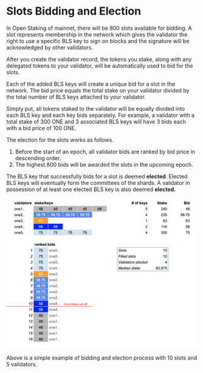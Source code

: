 # Slots Bidding and Election

In Open Staking of mainnet, there will be 800 slots available for bidding. A slot represents membership in the network which gives the validator the right to use a specific BLS key to sign on blocks and the signature will be acknowledged by other validators.

After you create the validator record, the tokens you stake, along with any delegated tokens to your validator, will be automatically used to bid for the slots.

Each of the added BLS keys will create a unique bid for a slot in the network. The bid price equals the total stake on your validator divided by the total number of BLS keys attached to your validator.

Simply put, all tokens staked to the validator will be equally divided into each BLS key and each key bids separately. For example, a validator with a total stake of 300 ONE and 3 associated BLS keys will have 3 bids each with a bid price of 100 ONE.

The election for the slots works as follows.

1. Before the start of an epoch, all validator bids are ranked by bid price in descending order.
2. The highest 800 bids will be awarded the slots in the upcoming epoch.

The BLS key that successfully bids for a slot is deemed **elected**. Elected BLS keys will eventually form the committees of the shards. A validator in possession of at least one elected BLS key is also deemed **elected.**

![](<../../../.gitbook/assets/image (113).png>)

Above is a simple example of bidding and election process with 10 slots and 5 validators. 
